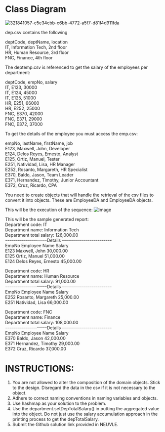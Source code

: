# Class Diagram


![321841057-c5e34cbb-c6bb-4772-a5f7-d81f4d911fda](https://github.com/ARobeeHerrera/Herrera_Lab-Assignment-5/assets/152839434/c1276b50-a766-4d91-838a-a6c6878c2465)

dep.csv contains the following

deptCode, deptName, location  
IT, Information Tech, 2nd floor  
HR, Human Resource, 3rd floor  
FNC, Finance, 4th floor  

The deptemp.csv is referenced to get the salary  of the employees per department:  

deptCode, empNo, salary  
IT, E123, 30000  
IT, E124, 45000  
IT, E125, 51000  
HR, E251, 66000  
HR, E252, 25000   
FNC, E370, 42000  
FNC, E371, 29000  
FNC, E372, 37000  

To get the details of the employee you must access the emp.csv:  

empNo, lastName, firstName, job  
E123, Maxwell, John, Developer  
E124, Delos Reyes, Ernesto, Analyst  
E125, Ortiz, Manuel, Tester  
E251, Natividad, Lisa, HR Manager  
E252, Rosanto, Margareth, HR Specialist  
E370, Baldo, Jason, Team Leader  
E371, Hernandez, Timothy, Junior Accountant  
E372, Cruz, Ricardo, CPA  
 
You need to create objects that will handle the retrieval of the csv files to convert it into objects.  These are EmployeeDA and EmployeeDA objects.    

This will be the execution of the sequence:
![image](https://github.com/ARobeeHerrera/Herrera_Lab-Assignment-5/assets/152839434/237c9164-f7b0-4196-adcd-e4ea4c08b5c6)

This will be the sample generated report:  
Department code: IT  
Department name: Information Tech  
Department total salary: 126,000.00  
---------------------Details -------------------------  
EmpNo		 Employee Name	Salary  
E123		Maxwell, John			30,000.00  
E125		Ortiz, Manuel			51,000.00  
E124		Delos Reyes, Ernesto		45,000.00  

Department code: HR  
Department name: Human Resource  
Department total salary: 91,000.00  
---------------------Details -------------------------  
EmpNo		 Employee Name	Salary  
E252		Rosanto, Margareth		25,000.00  
E251		Natividad, Lisa		66,000.00  

Department code: FNC    
Department name: Finance    
Department total salary: 108,000.00    
---------------------Details -------------------------  
EmpNo		 Employee Name	Salary  
E370		Baldo, Jason			42,000.00  
E371		Hernandez, Timothy		29,000.00  
E372		Cruz, Ricardo			37,000.00  
  
# INSTRUCTIONS:
1. You are not allowed to alter the composition of the domain objects.  Stick to the design. Disregard the data in the csv if it is not necessary to the object.
2. Adhere to correct naming conventions in naming variables and objects.
3. Use hashmap as your solution to the problem.
4. Use the department.setDepTotalSalary() in putting the aggregated value into the object.  Do not just use the salary accumulation approach in the printing process to get the depTotalSalary.
5. Submit the Github solution link provided in NEUVLE.


